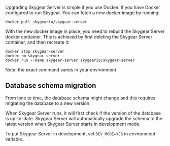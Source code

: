 Upgrading Skygear Server is simple if you use Docker. If you have Docker configured
to run Skygear. You can fetch a new docker image by running:

```
docker pull skygeario/skygear-server
```

With the new docker image in place, you need to rebuild the Skygear Server docker
container. This is achieved by first deleting the Skygear Server container, and then
recreate it:

```
docker stop skygear-server
docker rm skygear-server
docker run --name skygear-server skygeario/skygear-server
```

Note: the exact command varies in your environment.

## Database schema migration

From time to time, the database schema might change and this requires
migrating the database to a new version.

When Skygear Server runs, it will first check if the version of the database is
up-to-date. Skygear Server will automatically upgrade the schema to the
latest version when Skygear Server starts in development mode.

To put Skygear Server in development,  set `DEV_MODE=YES` in environment
variable.
